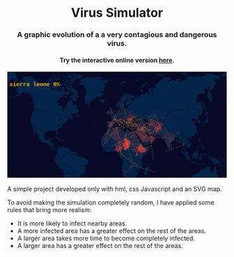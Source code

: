<h1 align="center" >Virus Simulator</h1>
<h3 align="center"> A graphic evolution of a a very contagious and dangerous virus. </h3>
<h4 align="center"> Try the interactive online version <a href="https://carloscharlie.github.io/just4fun-Virus_simulator/">here</a>.</h4>
<p align="center"><img src="media/capture.gif"></p>

A simple project developed only with hml, css Javascript and an SVG map.

To avoid making the simulation completely random, I have applied some rules that bring more realism:

<ul>
  <li>It is more likely to infect nearby areas.</li>
  <li>A more infected area has a greater effect on the rest of the areas.</li>
  <li>A larger area takes more time to become completely infected.</li>
  <li>A larger area has a greater effect on the rest of the areas.</li>
</ul>
